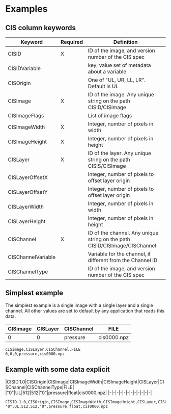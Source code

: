 # Examples

## CIS column keywords

|Keyword| Required | Definition |
|-|-|-|
|CISID              |X|ID of the image, and version number of the CIS spec|
|CISIDVariable      | |key, value set of metadata about a variable|
|CISOrigin          | |One of "UL, UR, LL, LR". Default is UL|
|CISImage           |X|ID of the image. Any unique string on the path CISID/CISImage|
|CISImageFlags      | |List of image flags|
|CISImageWidth      |X|Integer, number of pixels in width|
|CISImageHeight     |X|Integer, number of pixels in height|
|CISLayer           |X|ID of the layer. Any unique string on the path CISIS/CISImage| 
|CISLayerOffsetX    | |Integer, number of pixels to offset layer origin|
|CISLayerOffsetY    | |Integer, number of pixels to offset layer origin|
|CISLayerWidth      | |Integer, number of pixels in width|
|CISLayerHeight     | |Integer, number of pixels in height|
|CISChannel         |X|ID of the channel. Any unique string on the path CISID/CISImage/CISChannel| 
|CISChannelVariable | |Variable for the channel, if different from the Channel ID|
|CISChannelType     | |ID of the image, and version number of the CIS spec|

## Simplest example
The simplest example is a single image with a single layer and a single channel. All other values are set to default by any application that reads this data.

|CISimage|CISLayer|CISChannel|FILE|
|-|-|-|-|
|0|0|pressure|cis0000.npz|

```
CISimage,CISLayer,CISChannel,FILE
0,0,0,pressure,cis0000.npz
```

## Example with some data explicit 

|CISID.1.0|CISOrigin|CISImage|CISImageWidth|CISImageHeight|CISLayer|CISChannel|CISChannelType|FILE|
|"0"|UL|512|512|"0"|pressure|float|cis0000.npz|
|-|-|-|-|-|-|-|-|-|-|-|-|

```
CISID.1.0,CISOrigin,CISImage,CISImageWidth,CISImageHeight,CISLayer,CISChannel,CISChannelType,FILE
"0",UL,512,512,"0",pressure,float,cis0000.npz
```
